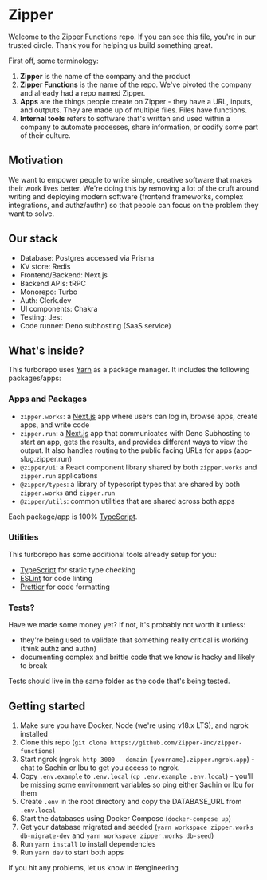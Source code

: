 # Zipper

Welcome to the Zipper Functions repo. If you can see this file, you're in our trusted circle. Thank you for helping us build something great.

First off, some terminology:

1. **Zipper** is the name of the company and the product
2. **Zipper Functions** is the name of the repo. We've pivoted the company and already had a repo named Zipper.
3. **Apps** are the things people create on Zipper - they have a URL, inputs, and outputs. They are made up of multiple files. Files have functions.
4. **Internal tools** refers to software that's written and used within a company to automate processes, share information, or codify some part of their culture.

## Motivation

We want to empower people to write simple, creative software that makes their work lives better. We're doing this by removing a lot of the cruft around writing and deploying modern software (frontend frameworks, complex integrations, and authz/authn) so that people can focus on the problem they want to solve.

## Our stack

- Database: Postgres accessed via Prisma
- KV store: Redis
- Frontend/Backend: Next.js
- Backend APIs: tRPC
- Monorepo: Turbo
- Auth: Clerk.dev
- UI components: Chakra
- Testing: Jest
- Code runner: Deno subhosting (SaaS service)

## What's inside?

This turborepo uses [Yarn](https://classic.yarnpkg.com/) as a package manager. It includes the following packages/apps:

### Apps and Packages

- `zipper.works`: a [Next.js](https://nextjs.org/) app where users can log in, browse apps, create apps, and write code
- `zipper.run`: a [Next.js](https://nextjs.org/) app that communicates with Deno Subhosting to start an app, gets the results, and provides different ways to view the output. It also handles routing to the public facing URLs for apps (app-slug.zipper.run)
- `@zipper/ui`: a React component library shared by both `zipper.works` and `zipper.run` applications
- `@zipper/types`: a library of typescript types that are shared by both `zipper.works` and `zipper.run`
- `@zipper/utils`: common utilities that are shared across both apps

Each package/app is 100% [TypeScript](https://www.typescriptlang.org/).

### Utilities

This turborepo has some additional tools already setup for you:

- [TypeScript](https://www.typescriptlang.org/) for static type checking
- [ESLint](https://eslint.org/) for code linting
- [Prettier](https://prettier.io) for code formatting

### Tests?

Have we made some money yet? If not, it's probably not worth it unless:

- they're being used to validate that something really critical is working (think authz and authn)
- documenting complex and brittle code that we know is hacky and likely to break

Tests should live in the same folder as the code that's being tested.

## Getting started

1. Make sure you have Docker, Node (we're using v18.x LTS), and ngrok installed
2. Clone this repo (`git clone https://github.com/Zipper-Inc/zipper-functions`)
3. Start ngrok (`ngrok http 3000 --domain [yourname].zipper.ngrok.app`) - chat to Sachin or Ibu to get you access to ngrok.
4. Copy `.env.example` to `.env.local` (`cp .env.example .env.local`) - you'll be missing some environment variables so ping either Sachin or Ibu for them
5. Create `.env` in the root directory and copy the DATABASE_URL from `.env.local`
6. Start the databases using Docker Compose (`docker-compose up`)
7. Get your database migrated and seeded (`yarn workspace zipper.works db-migrate-dev` and `yarn workspace zipper.works db-seed`)
8. Run `yarn install` to install dependencies
9. Run `yarn dev` to start both apps

If you hit any problems, let us know in #engineering
